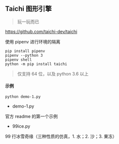 ## Taichi 图形引擎

> 玩一玩而已

https://github.com/taichi-dev/taichi

使用 pipenv 进行环境的隔离

```
pip install pipenv
pipenv --python 3
pipenv shell
python -m pip install taichi
```

> 仅支持 64 位，以及 python 3.6 以上

#### 示例

```bash
python demo-1.py
```

- demo-1.py

官方 readme 的第一个示例

- 99ice.py

99 行冰雪奇缘（三种性质的仿真，1. 水；2. 沙；3. 果冻）
